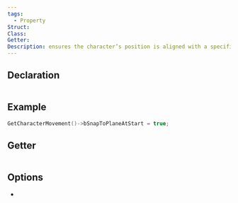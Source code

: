 ```yaml
---
tags:
  - Property
Struct: 
Class: 
Getter: 
Description: ensures the character’s position is aligned with a specific plane (like the XY plane) at the start of the game or when the character spawns. It doesn’t handle vertical alignment (e.g., snapping to terrain or the ground)
---
```


## Declaration

```cpp
```

## Example

```cpp
GetCharacterMovement()->bSnapToPlaneAtStart = true;
```

## Getter

```cpp
```

## Options
- 